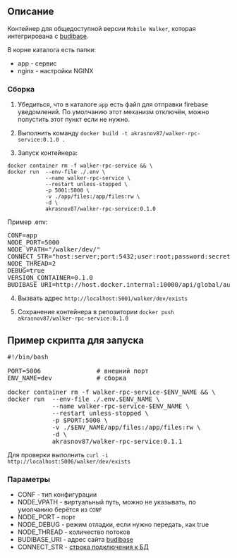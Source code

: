 ## Описание

Контейнер для общедоступной версии `Mobile Walker`, которая интегрирована с [budibase](https://github.com/akrasnov87/budibase).

В корне каталога есть папки:

* app - сервис
* nginx - настройки NGINX

### Сборка

1. Убедиться, что в каталоге `app` есть файл для отправки firebase уведомлений. По умолчанию этот механизм отключён, можно попустить этот пункт если не нужно.

2. Выполнить команду `docker build -t akrasnov87/walker-rpc-service:0.1.0 .`

3. Запуск контейнера: 

```
docker container rm -f walker-rpc-service && \
docker run  --env-file ./.env \
            --name walker-rpc-service \
            --restart unless-stopped \
            -p 5001:5000 \
            -v ./app/files:/app/files:rw \
            -d \
            akrasnov87/walker-rpc-service:0.1.0
```

Пример .env:
<pre>
CONF=app
NODE_PORT=5000
NODE_VPATH="/walker/dev/"
CONNECT_STR="host:server;port:5432;user:root;password:secret;database:database-name"
NODE_THREAD=2
DEBUG=true
VERSION_CONTAINER=0.1.0
BUDIBASE_URI=http://host.docker.internal:10000/api/global/auth/default/login
</pre>

4. Вызвать адрес `http://localhost:5001/walker/dev/exists`

5. Сохранение контейнера в репозитории `docker push akrasnov87/walker-rpc-service:0.1.0`

## Пример скрипта для запуска

<pre>
#!/bin/bash

PORT=5006               # внешний порт
ENV_NAME=dev            # сборка

docker container rm -f walker-rpc-service-$ENV_NAME && \
docker run  --env-file ./.env.$ENV_NAME \
            --name walker-rpc-service-$ENV_NAME \
            --restart unless-stopped \
            -p $PORT:5000 \
            -v ./$ENV_NAME/app/files:/app/files:rw \
            -d \
            akrasnov87/walker-rpc-service:0.1.1
</pre>

Для проверки выполнить `curl -i http://localhost:5006/walker/dev/exists`

### Параметры

* CONF - тип конфигурации
* NODE_VPATH - виртуальный путь, можно не указывать, по умолчанию берётся из `CONF`
* NODE_PORT - порт
* NODE_DEBUG - режим отладки, если нужно передать, как true
* NODE_THREAD - количество потоков
* BUDIBASE_URI - адрес сайта [budibase](https://github.com/akrasnov87/budibase)
* CONNECT_STR - [строка подключения к БД](https://github.com/akrasnov87/walker-db)